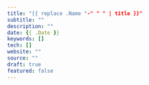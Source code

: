 ```yaml
---
title: "{{ replace .Name "-" " " | title }}"
subtitle: ""
description: ""
date: {{ .Date }}
keywords: []
tech: []
website: ""
source: ""
draft: true
featured: false
---
```


<!--more-->
